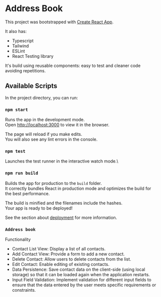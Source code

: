 # Address Book

This project was bootstrapped with [Create React App](https://github.com/facebook/create-react-app).

It also has:

- Typescript
- Tailwind
- ESLint
- React Testing library

It's build using reusable components: easy to test and cleaner code avoiding repetitions.

## Available Scripts

In the project directory, you can run:

### `npm start`

Runs the app in the development mode.\
Open [http://localhost:3000](http://localhost:3000) to view it in the browser.

The page will reload if you make edits.\
You will also see any lint errors in the console.

### `npm test`

Launches the test runner in the interactive watch mode.\

### `npm run build`

Builds the app for production to the `build` folder.\
It correctly bundles React in production mode and optimizes the build for the best performance.

The build is minified and the filenames include the hashes.\
Your app is ready to be deployed!

See the section about [deployment](https://facebook.github.io/create-react-app/docs/deployment) for more information.

### `Address book`

Functionality

- Contact List View: Display a list of all contacts.
- Add Contact View: Provide a form to add a new contact.
- Delete Contact: Allow users to delete contacts from the list.
- Edit Contact: Enable editing of existing contacts.
- Data Persistence: Save contact data on the client-side (using local storage) so that it can be loaded again when the application restarts.
- Input Field Validation: Implement validation for different input fields to ensure that the data entered by the user meets specific requirements or constraints.
